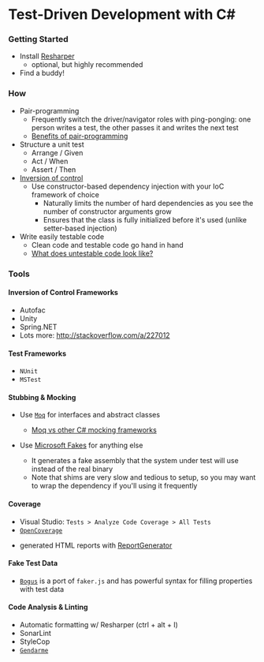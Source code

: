# Test-Driven Development with C&#35;


### Getting Started
- Install [Resharper](https://www.jetbrains.com/resharper/download/)
  * optional, but highly recommended
- Find a buddy!

### How
- Pair-programming
  - Frequently switch the driver/navigator roles with ping-ponging: one person writes a test, the other passes it and writes the next test
  - [Benefits of pair-programming](https://pdfs.semanticscholar.org/1d4c/7da6969ad0df86aa1d81274305fddc1e20e0.pdf)
- Structure a unit test
   * Arrange / Given
   * Act / When
   * Assert / Then
- [Inversion of control](https://martinfowler.com/articles/injection.html)
   * Use constructor-based dependency injection with your IoC framework of choice
     - Naturally limits the number of hard dependencies as you see the number of constructor arguments grow
     - Ensures that the class is fully initialized before it's used (unlike setter-based injection)
- Write easily testable code
   * Clean code and testable code go hand in hand
   * [What does untestable code look like?](https://testing.googleblog.com/2008/07/how-to-write-3v1l-untestable-code.html)
   
### Tools

#### Inversion of Control Frameworks

- Autofac
- Unity
- Spring.NET
- Lots more: http://stackoverflow.com/a/227012

#### Test Frameworks
 - `NUnit`
 - `MSTest`
 
#### Stubbing & Mocking
- Use [`Moq`](https://github.com/moq/moq4) for interfaces and abstract classes
    * [Moq vs other C# mocking frameworks](http://blogs.clariusconsulting.net/kzu/why-do-we-need-yet-another-net-mocking-framework/)

- Use [Microsoft Fakes](https://msdn.microsoft.com/en-us/library/hh549175.aspx) for anything else
    * It generates a fake assembly that the system under test will use instead of the real binary
    * Note that shims are very slow and tedious to setup, so you may want to wrap the dependency if you'll using it frequently
 
#### Coverage
 - Visual Studio: `Tests > Analyze Code Coverage > All Tests`
 - [`OpenCoverage`](https://github.com/OpenCover/opencover)
  * generated HTML reports with [ReportGenerator](https://github.com/danielpalme/ReportGenerator)
 
#### Fake Test Data
 
 - [`Bogus`](https://github.com/bchavez/Bogus) is a port of `faker.js` and has powerful syntax for filling properties with test data
 
#### Code Analysis & Linting
 - Automatic formatting w/ Resharper (ctrl + alt + l)
 - SonarLint
 - StyleCop
 - [`Gendarme`](http://www.mono-project.com/docs/tools+libraries/tools/gendarme/)
